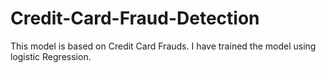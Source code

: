 # Credit-Card-Fraud-Detection
This model is based on Credit Card Frauds.  I have trained the model using logistic Regression. 
